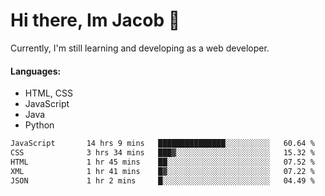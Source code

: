 # Hi there, Im Jacob 👋
Currently, I'm still learning and developing as a web developer.

#### Languages:
- HTML, CSS
- JavaScript
- Java
- Python

<!--START_SECTION:waka-->

```txt
JavaScript       14 hrs 9 mins   ███████████████░░░░░░░░░░   60.64 %
CSS              3 hrs 34 mins   ███▓░░░░░░░░░░░░░░░░░░░░░   15.32 %
HTML             1 hr 45 mins    ██░░░░░░░░░░░░░░░░░░░░░░░   07.52 %
XML              1 hr 41 mins    █▓░░░░░░░░░░░░░░░░░░░░░░░   07.22 %
JSON             1 hr 2 mins     █░░░░░░░░░░░░░░░░░░░░░░░░   04.49 %
```

<!--END_SECTION:waka-->

